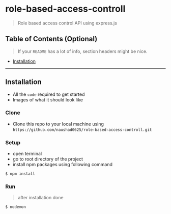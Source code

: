 # role-based-access-controll
> Role based access control API using express.js


## Table of Contents (Optional)

> If your `README` has a lot of info, section headers might be nice.

- [Installation](#installation)



---


## Installation

- All the `code` required to get started
- Images of what it should look like

### Clone

- Clone this repo to your local machine using `https://github.com/naushad0625/role-based-access-controll.git`

### Setup
- open terminal
- go to root directory of the project
- install npm packages using following command

```shell
$ npm install
```

### Run

> after installation done 

```shell
$ nodemon
```


